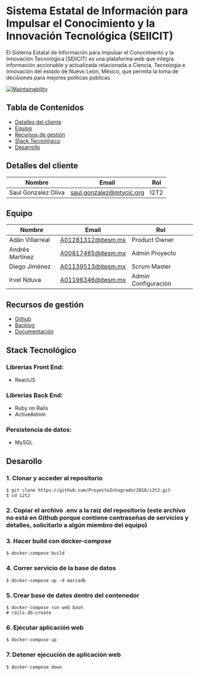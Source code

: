 # Sistema Estatal de Información para Impulsar el Conocimiento y la Innovación Tecnológica (SEIICIT)
El Sistema Estatal de Información para Impulsar el Conocimiento y la Innovación Tecnológica (SEIICIT) es una plataforma web que integra información accionable y actualizada relacionada a Ciencia, Tecnología e Innovación del estado de Nuevo León, México, que permita la toma de decisiones para mejores políticas públicas.

[![Maintainability](https://api.codeclimate.com/v1/badges/93c30356afc8ec073de1/maintainability)](https://codeclimate.com/github/ProyectoIntegrador2018/i2t2/maintainability)


## Tabla de Contenidos

* [Detalles del cliente](#detalles-del-cliente)
* [Equipo](#equipo)
* [Recursos de gestión](#recursos-de-gesti%c3%b3n)
* [Stack Tecnológico](#stack-tecnol%c3%b3gico)
* [Desarrollo](#desarrollo)


## Detalles del cliente

| Nombre             | Email         | Rol                                      |
| ------------------ | ------------- | ---------------------------------------- |
| Saul Gonzalez Oliva| saul.gonzalez@mtycic.org | I2T2 |



## Equipo

| Nombre                       | Email              | Rol           |
| ---------------------------- | ------------------ | ------------- |
| Adán Villarreal  | A01281312@itesm.mx | Product Owner  |
| Andrés Martínez  | A00817465@itesm.mx | Admin Proyecto |
| Diego Jiménez      | A01139513@itesm.mx | Scrum Master |
| Irvel Nduva | A01196346@itesm.mx | Admin Configuración |


## Recursos de gestión

* [Github](https://github.com/ProyectoIntegrador2018/i2t2)
* [Backlog](https://github.com/ProyectoIntegrador2018/i2t2/projects/1)
* [Documentación](https://drive.google.com/drive/u/0/folders/1uFPGhjOCXoBu2vqc1K5IbrAGO_2TkbWh)


## Stack Tecnológico

### Librerías Front End:
* ReactJS

### Librerias Back End:
* Ruby on Rails
* ActiveAdmin

### Persistencia de datos:
* MySQL

## Desarollo

### 1. Clonar y acceder al repositorio
```shell
$ git clone https://github.com/ProyectoIntegrador2018/i2t2.git
$ cd i2t2
```

### 2. Copiar el archivo .env a la raíz del repositorio (este archivo no está en Github porque contiene contraseñas de servicios y detalles, solicitarlo a algún miembro del equipo)

### 3. Hacer build con docker-compose
```shell
$ docker-compose build
```

### 4. Correr servicio de la base de datos
```shell
$ docker-compose up -d mariadb
```

### 5. Crear base de datos dentro del contenedor
```shell
$ docker-compose run web bash
# rails db:create
```

### 6. Ejecutar aplicación web
```shell
$ docker-compose up
```

### 7. Detener ejecución de aplicación web
```shell
$ docker-compose down
```